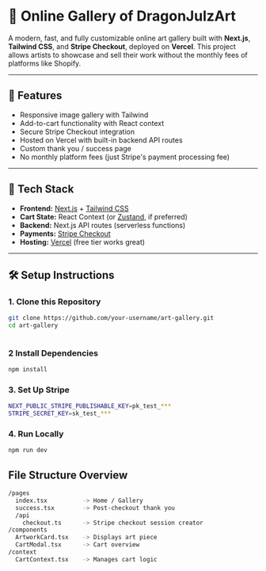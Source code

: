 # 🎨 Online Gallery of DragonJulzArt

A modern, fast, and fully customizable online art gallery built with **Next.js**, **Tailwind CSS**, and **Stripe Checkout**, deployed on **Vercel**. This project allows artists to showcase and sell their work without the monthly fees of platforms like Shopify.

---

## 🚀 Features

- Responsive image gallery with Tailwind
- Add-to-cart functionality with React context
- Secure Stripe Checkout integration
- Hosted on Vercel with built-in backend API routes
- Custom thank you / success page
- No monthly platform fees (just Stripe's payment processing fee)

---

## 🧰 Tech Stack

- **Frontend:** [Next.js](https://nextjs.org/) + [Tailwind CSS](https://tailwindcss.com/)
- **Cart State:** React Context (or [Zustand](https://zustand-demo.pmnd.rs/), if preferred)
- **Backend:** Next.js API routes (serverless functions)
- **Payments:** [Stripe Checkout](https://stripe.com/docs/payments/checkout)
- **Hosting:** [Vercel](https://vercel.com/) (free tier works great)

---

## 🛠️ Setup Instructions

### 1. Clone this Repository

```bash
git clone https://github.com/your-username/art-gallery.git
cd art-gallery
 
 ```

### 2 Install Dependencies

```bash
npm install
```

### 3. Set Up Stripe

```bash
NEXT_PUBLIC_STRIPE_PUBLISHABLE_KEY=pk_test_***
STRIPE_SECRET_KEY=sk_test_***
```

### 4. Run Locally

```bash
npm run dev
```

## File Structure Overview

```bash
/pages
  index.tsx          -> Home / Gallery
  success.tsx        -> Post-checkout thank you
  /api
    checkout.ts      -> Stripe checkout session creator
/components
  ArtworkCard.tsx    -> Displays art piece
  CartModal.tsx      -> Cart overview
/context
  CartContext.tsx    -> Manages cart logic
```
